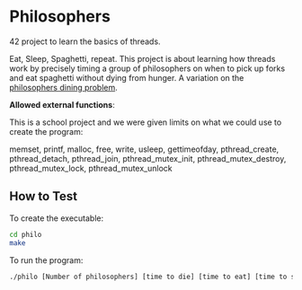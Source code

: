 # Philosophers
42 project to learn the basics of threads.

Eat, Sleep, Spaghetti, repeat. This project is about learning how threads work by precisely timing a group of philosophers on when to pick up forks and eat spaghetti without dying from hunger.
A variation on the [philosophers dining problem](https://en.wikipedia.org/wiki/Dining_philosophers_problem).




 **Allowed external functions**:
 
This is a school project and we were given limits on what we could use to create the program:

 memset, printf, malloc, free, write,
usleep, gettimeofday, pthread_create,
pthread_detach, pthread_join, pthread_mutex_init,
pthread_mutex_destroy, pthread_mutex_lock,
pthread_mutex_unlock


## How to Test
To create the executable:
```sh
cd philo
make
```
To run the program:
```sh
./philo [Number of philosophers] [time to die] [time to eat] [time to sleep] Optional: [Number of times each philosopher must eat]
```

